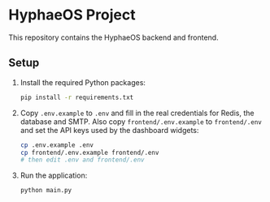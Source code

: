 # HyphaeOS Project

This repository contains the HyphaeOS backend and frontend.

## Setup

1. Install the required Python packages:
   ```bash
   pip install -r requirements.txt
   ```
2. Copy `.env.example` to `.env` and fill in the real credentials for Redis, the database and SMTP. Also copy `frontend/.env.example` to `frontend/.env` and set the API keys used by the dashboard widgets:
   ```bash
   cp .env.example .env
   cp frontend/.env.example frontend/.env
   # then edit .env and frontend/.env
   ```
3. Run the application:
   ```bash
   python main.py
   ```
